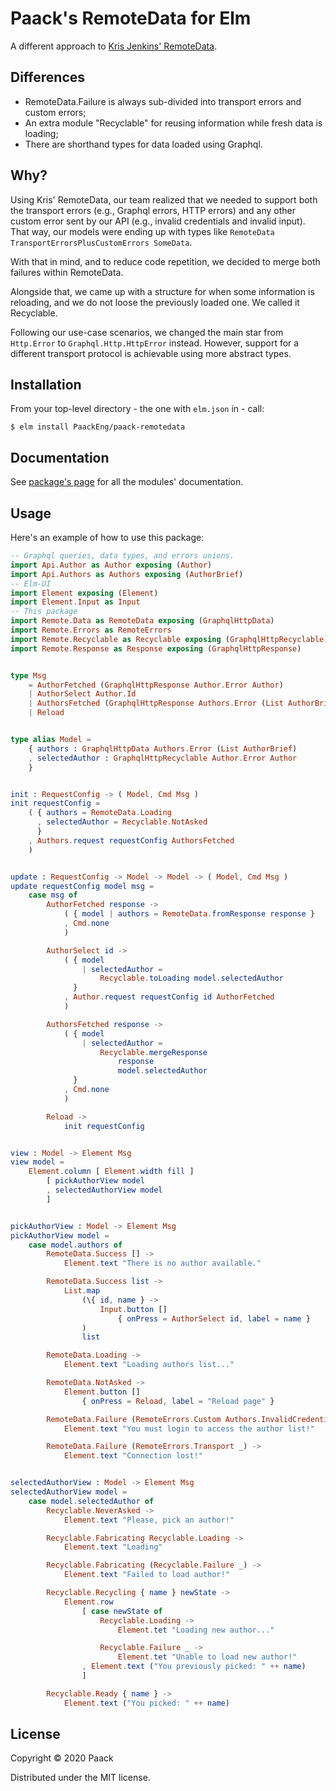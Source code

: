 # Paack's RemoteData for Elm

A different approach to [Kris Jenkins' RemoteData](https://github.com/krisajenkins/remotedata).


## Differences

* RemoteData.Failure is always sub-divided into transport errors and custom errors;
* An extra module "Recyclable" for reusing information while fresh data is loading;
* There are shorthand types for data loaded using Graphql.


## Why?

Using Kris' RemoteData, our team realized that we needed to support both the transport errors (e.g., Graphql errors, HTTP errors) and any other custom error sent by our API (e.g., invalid credentials and invalid input).
That way, our models were ending up with types like `RemoteData TransportErrorsPlusCustomErrors SomeData`.

With that in mind, and to reduce code repetition, we decided to merge both failures within RemoteData.

Alongside that, we came up with a structure for when some information is reloading, and we do not loose the previously loaded one.
We called it Recyclable.

Following our use-case scenarios, we changed the main star from `Http.Error` to `Graphql.Http.HttpError` instead.
However, support for a different transport protocol is achievable using more abstract types.


## Installation

From your top-level directory - the one with `elm.json` in - call:

```
$ elm install PaackEng/paack-remotedata
```


## Documentation

See [package's page](http://package.elm-lang.org/packages/PaackEng/paack-remotedata/latest) for all the modules' documentation.


## Usage

Here's an example of how to use this package:

```elm
-- Graphql queries, data types, and errors unions.
import Api.Author as Author exposing (Author)
import Api.Authors as Authors exposing (AuthorBrief)
-- Elm-UI
import Element exposing (Element)
import Element.Input as Input
-- This package
import Remote.Data as RemoteData exposing (GraphqlHttpData)
import Remote.Errors as RemoteErrors
import Remote.Recyclable as Recyclable exposing (GraphqlHttpRecyclable)
import Remote.Response as Response exposing (GraphqlHttpResponse)


type Msg
    = AuthorFetched (GraphqlHttpResponse Author.Error Author)
    | AuthorSelect Author.Id
    | AuthorsFetched (GraphqlHttpResponse Authors.Error (List AuthorBrief))
    | Reload


type alias Model =
    { authors : GraphqlHttpData Authors.Error (List AuthorBrief)
    , selectedAuthor : GraphqlHttpRecyclable Author.Error Author
    }


init : RequestConfig -> ( Model, Cmd Msg )
init requestConfig =
    ( { authors = RemoteData.Loading
      , selectedAuthor = Recyclable.NotAsked
      }
    , Authors.request requestConfig AuthorsFetched
    )


update : RequestConfig -> Model -> Model -> ( Model, Cmd Msg )
update requestConfig model msg =
    case msg of
        AuthorFetched response ->
            ( { model | authors = RemoteData.fromResponse response }
            , Cmd.none
            )

        AuthorSelect id ->
            ( { model
                | selectedAuthor =
                    Recyclable.toLoading model.selectedAuthor
              }
            , Author.request requestConfig id AuthorFetched
            )

        AuthorsFetched response ->
            ( { model
                | selectedAuthor =
                    Recyclable.mergeResponse
                        response
                        model.selectedAuthor
              }
            , Cmd.none
            )

        Reload ->
            init requestConfig


view : Model -> Element Msg
view model =
    Element.column [ Element.width fill ]
        [ pickAuthorView model
        , selectedAuthorView model
        ]


pickAuthorView : Model -> Element Msg
pickAuthorView model =
    case model.authors of
        RemoteData.Success [] ->
            Element.text "There is no author available."

        RemoteData.Success list ->
            List.map
                (\{ id, name } ->
                    Input.button []
                        { onPress = AuthorSelect id, label = name }
                )
                list

        RemoteData.Loading ->
            Element.text "Loading authors list..."

        RemoteData.NotAsked ->
            Element.button []
                { onPress = Reload, label = "Reload page" }

        RemoteData.Failure (RemoteErrors.Custom Authors.InvalidCredentials) ->
            Element.text "You must login to access the author list!"

        RemoteData.Failure (RemoteErrors.Transport _) ->
            Element.text "Connection lost!"


selectedAuthorView : Model -> Element Msg
selectedAuthorView model =
    case model.selectedAuthor of
        Recyclable.NeverAsked ->
            Element.text "Please, pick an author!"

        Recyclable.Fabricating Recyclable.Loading ->
            Element.text "Loading"

        Recyclable.Fabricating (Recyclable.Failure _) ->
            Element.text "Failed to load author!"

        Recyclable.Recycling { name } newState ->
            Element.row
                [ case newState of
                    Recyclable.Loading ->
                        Element.tet "Loading new author..."

                    Recyclable.Failure _ ->
                        Element.tet "Unable to load new author!"
                , Element.text ("You previously picked: " ++ name)
                ]

        Recyclable.Ready { name } ->
            Element.text ("You picked: " ++ name)
```


## License

Copyright © 2020 Paack 

Distributed under the MIT license.
